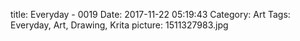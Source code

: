 title: Everyday - 0019
Date: 2017-11-22 05:19:43
Category: Art
Tags: Everyday, Art, Drawing, Krita
picture: 1511327983.jpg
